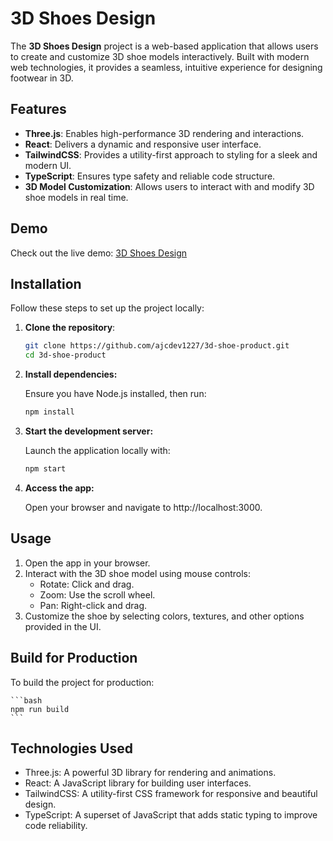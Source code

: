 # 3D Shoes Design

The **3D Shoes Design** project is a web-based application that allows users to create and customize 3D shoe models interactively. Built with modern web technologies, it provides a seamless, intuitive experience for designing footwear in 3D.

## Features

- **Three.js**: Enables high-performance 3D rendering and interactions.  
- **React**: Delivers a dynamic and responsive user interface.  
- **TailwindCSS**: Provides a utility-first approach to styling for a sleek and modern UI.  
- **TypeScript**: Ensures type safety and reliable code structure.  
- **3D Model Customization**: Allows users to interact with and modify 3D shoe models in real time.

## Demo

Check out the live demo: [3D Shoes Design](https://3d-shoe-product.vercel.app/)  

## Installation

Follow these steps to set up the project locally:

1. **Clone the repository**:  
   ```bash
   git clone https://github.com/ajcdev1227/3d-shoe-product.git
   cd 3d-shoe-product
   ```
2. **Install dependencies:**

    Ensure you have Node.js installed, then run:
    ```bash
    npm install
    ```
3. **Start the development server:**

    Launch the application locally with:
    ```bash
    npm start
    ```
4. **Access the app:**

    Open your browser and navigate to http://localhost:3000.


## Usage
1. Open the app in your browser.
2. Interact with the 3D shoe model using mouse controls:
    - Rotate: Click and drag.
    - Zoom: Use the scroll wheel.
    - Pan: Right-click and drag.
3. Customize the shoe by selecting colors, textures, and other options provided in the UI.

## Build for Production

To build the project for production:

    ```bash
    npm run build
    ```

## Technologies Used

- Three.js: A powerful 3D library for rendering and animations.
- React: A JavaScript library for building user interfaces.
- TailwindCSS: A utility-first CSS framework for responsive and beautiful design.
- TypeScript: A superset of JavaScript that adds static typing to improve code reliability.

